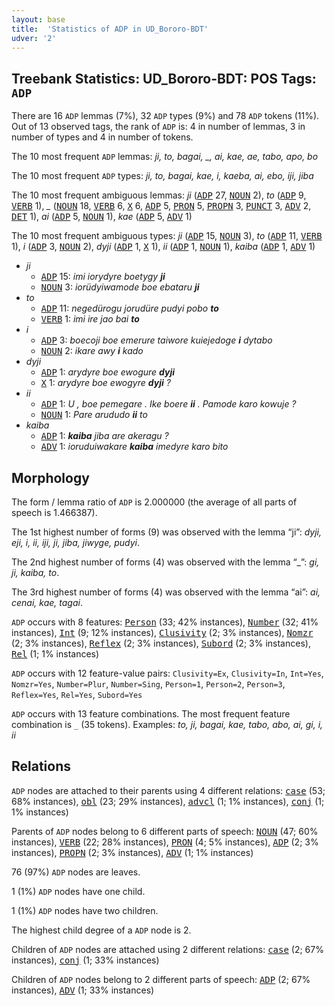 ```yaml
---
layout: base
title:  'Statistics of ADP in UD_Bororo-BDT'
udver: '2'
---
```


## Treebank Statistics: UD_Bororo-BDT: POS Tags: `ADP`

There are 16 `ADP` lemmas (7%), 32 `ADP` types (9%) and 78 `ADP` tokens (11%).
Out of 13 observed tags, the rank of `ADP` is: 4 in number of lemmas, 3 in number of types and 4 in number of tokens.

The 10 most frequent `ADP` lemmas: <em>ji, to, bagai, _, ai, kae, ae, tabo, apo, bo</em>

The 10 most frequent `ADP` types:  <em>ji, to, bagai, kae, i, kaeba, ai, ebo, iji, jiba</em>

The 10 most frequent ambiguous lemmas: <em>ji</em> (<tt><a href="bor_bdt-pos-ADP.html">ADP</a></tt> 27, <tt><a href="bor_bdt-pos-NOUN.html">NOUN</a></tt> 2), <em>to</em> (<tt><a href="bor_bdt-pos-ADP.html">ADP</a></tt> 9, <tt><a href="bor_bdt-pos-VERB.html">VERB</a></tt> 1), <em>_</em> (<tt><a href="bor_bdt-pos-NOUN.html">NOUN</a></tt> 18, <tt><a href="bor_bdt-pos-VERB.html">VERB</a></tt> 6, <tt><a href="bor_bdt-pos-X.html">X</a></tt> 6, <tt><a href="bor_bdt-pos-ADP.html">ADP</a></tt> 5, <tt><a href="bor_bdt-pos-PRON.html">PRON</a></tt> 5, <tt><a href="bor_bdt-pos-PROPN.html">PROPN</a></tt> 3, <tt><a href="bor_bdt-pos-PUNCT.html">PUNCT</a></tt> 3, <tt><a href="bor_bdt-pos-ADV.html">ADV</a></tt> 2, <tt><a href="bor_bdt-pos-DET.html">DET</a></tt> 1), <em>ai</em> (<tt><a href="bor_bdt-pos-ADP.html">ADP</a></tt> 5, <tt><a href="bor_bdt-pos-NOUN.html">NOUN</a></tt> 1), <em>kae</em> (<tt><a href="bor_bdt-pos-ADP.html">ADP</a></tt> 5, <tt><a href="bor_bdt-pos-ADV.html">ADV</a></tt> 1)

The 10 most frequent ambiguous types:  <em>ji</em> (<tt><a href="bor_bdt-pos-ADP.html">ADP</a></tt> 15, <tt><a href="bor_bdt-pos-NOUN.html">NOUN</a></tt> 3), <em>to</em> (<tt><a href="bor_bdt-pos-ADP.html">ADP</a></tt> 11, <tt><a href="bor_bdt-pos-VERB.html">VERB</a></tt> 1), <em>i</em> (<tt><a href="bor_bdt-pos-ADP.html">ADP</a></tt> 3, <tt><a href="bor_bdt-pos-NOUN.html">NOUN</a></tt> 2), <em>dyji</em> (<tt><a href="bor_bdt-pos-ADP.html">ADP</a></tt> 1, <tt><a href="bor_bdt-pos-X.html">X</a></tt> 1), <em>ii</em> (<tt><a href="bor_bdt-pos-ADP.html">ADP</a></tt> 1, <tt><a href="bor_bdt-pos-NOUN.html">NOUN</a></tt> 1), <em>kaiba</em> (<tt><a href="bor_bdt-pos-ADP.html">ADP</a></tt> 1, <tt><a href="bor_bdt-pos-ADV.html">ADV</a></tt> 1)


* <em>ji</em>
  * <tt><a href="bor_bdt-pos-ADP.html">ADP</a></tt> 15: <em>imi iorydyre boetygy <b>ji</b></em>
  * <tt><a href="bor_bdt-pos-NOUN.html">NOUN</a></tt> 3: <em>iorüdyiwamode boe ebataru <b>ji</b></em>
* <em>to</em>
  * <tt><a href="bor_bdt-pos-ADP.html">ADP</a></tt> 11: <em>negedürogu jorudüre pudyi pobo <b>to</b></em>
  * <tt><a href="bor_bdt-pos-VERB.html">VERB</a></tt> 1: <em>imi ire jao bai <b>to</b></em>
* <em>i</em>
  * <tt><a href="bor_bdt-pos-ADP.html">ADP</a></tt> 3: <em>boecoji boe emerure taiwore kuiejedoge <b>i</b> dytabo</em>
  * <tt><a href="bor_bdt-pos-NOUN.html">NOUN</a></tt> 2: <em>ikare awy <b>i</b> kado</em>
* <em>dyji</em>
  * <tt><a href="bor_bdt-pos-ADP.html">ADP</a></tt> 1: <em>arydyre boe ewogure <b>dyji</b></em>
  * <tt><a href="bor_bdt-pos-X.html">X</a></tt> 1: <em>arydyre boe ewogyre <b>dyji</b> ?</em>
* <em>ii</em>
  * <tt><a href="bor_bdt-pos-ADP.html">ADP</a></tt> 1: <em>U , boe pemegare . Ike boere <b>ii</b> . Pamode karo kowuje ?</em>
  * <tt><a href="bor_bdt-pos-NOUN.html">NOUN</a></tt> 1: <em>Pare arududo <b>ii</b> to</em>
* <em>kaiba</em>
  * <tt><a href="bor_bdt-pos-ADP.html">ADP</a></tt> 1: <em><b>kaiba</b> jiba are akeragu ?</em>
  * <tt><a href="bor_bdt-pos-ADV.html">ADV</a></tt> 1: <em>ioruduiwakare <b>kaiba</b> imedyre karo bito</em>

## Morphology

The form / lemma ratio of `ADP` is 2.000000 (the average of all parts of speech is 1.466387).

The 1st highest number of forms (9) was observed with the lemma “ji”: <em>dyji, eji, i, ii, iji, ji, jiba, jiwyge, pudyi</em>.

The 2nd highest number of forms (4) was observed with the lemma “_”: <em>gi, ji, kaiba, to</em>.

The 3rd highest number of forms (4) was observed with the lemma “ai”: <em>ai, cenai, kae, tagai</em>.

`ADP` occurs with 8 features: <tt><a href="bor_bdt-feat-Person.html">Person</a></tt> (33; 42% instances), <tt><a href="bor_bdt-feat-Number.html">Number</a></tt> (32; 41% instances), <tt><a href="bor_bdt-feat-Int.html">Int</a></tt> (9; 12% instances), <tt><a href="bor_bdt-feat-Clusivity.html">Clusivity</a></tt> (2; 3% instances), <tt><a href="bor_bdt-feat-Nomzr.html">Nomzr</a></tt> (2; 3% instances), <tt><a href="bor_bdt-feat-Reflex.html">Reflex</a></tt> (2; 3% instances), <tt><a href="bor_bdt-feat-Subord.html">Subord</a></tt> (2; 3% instances), <tt><a href="bor_bdt-feat-Rel.html">Rel</a></tt> (1; 1% instances)

`ADP` occurs with 12 feature-value pairs: `Clusivity=Ex`, `Clusivity=In`, `Int=Yes`, `Nomzr=Yes`, `Number=Plur`, `Number=Sing`, `Person=1`, `Person=2`, `Person=3`, `Reflex=Yes`, `Rel=Yes`, `Subord=Yes`

`ADP` occurs with 13 feature combinations.
The most frequent feature combination is `_` (35 tokens).
Examples: <em>to, ji, bagai, kae, tabo, abo, ai, gi, i, ii</em>


## Relations

`ADP` nodes are attached to their parents using 4 different relations: <tt><a href="bor_bdt-dep-case.html">case</a></tt> (53; 68% instances), <tt><a href="bor_bdt-dep-obl.html">obl</a></tt> (23; 29% instances), <tt><a href="bor_bdt-dep-advcl.html">advcl</a></tt> (1; 1% instances), <tt><a href="bor_bdt-dep-conj.html">conj</a></tt> (1; 1% instances)

Parents of `ADP` nodes belong to 6 different parts of speech: <tt><a href="bor_bdt-pos-NOUN.html">NOUN</a></tt> (47; 60% instances), <tt><a href="bor_bdt-pos-VERB.html">VERB</a></tt> (22; 28% instances), <tt><a href="bor_bdt-pos-PRON.html">PRON</a></tt> (4; 5% instances), <tt><a href="bor_bdt-pos-ADP.html">ADP</a></tt> (2; 3% instances), <tt><a href="bor_bdt-pos-PROPN.html">PROPN</a></tt> (2; 3% instances), <tt><a href="bor_bdt-pos-ADV.html">ADV</a></tt> (1; 1% instances)

76 (97%) `ADP` nodes are leaves.

1 (1%) `ADP` nodes have one child.

1 (1%) `ADP` nodes have two children.

The highest child degree of a `ADP` node is 2.

Children of `ADP` nodes are attached using 2 different relations: <tt><a href="bor_bdt-dep-case.html">case</a></tt> (2; 67% instances), <tt><a href="bor_bdt-dep-conj.html">conj</a></tt> (1; 33% instances)

Children of `ADP` nodes belong to 2 different parts of speech: <tt><a href="bor_bdt-pos-ADP.html">ADP</a></tt> (2; 67% instances), <tt><a href="bor_bdt-pos-ADV.html">ADV</a></tt> (1; 33% instances)

